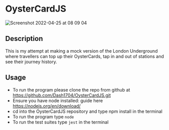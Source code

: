 # OysterCardJS

![Screenshot 2022-04-25 at 08 09 04](https://user-images.githubusercontent.com/93666673/165038651-118e7d2c-5b39-453d-8e6a-50c789174002.png)

## Description
This is my attempt at making a mock version of the London Underground where travellers can top up their OysterCards, tap in and out of stations and see their journey history.

## Usage
- To run the program please clone the repo from github at https://github.com/Dash1704/OysterCardJS.git
- Ensure you have node installed: guide here https://nodejs.org/en/download/
- cd into the OysterCardJS repository and type npm install in the terminal
- To run the program type ```node```
- To run the test suites type ```jest``` in the terminal
